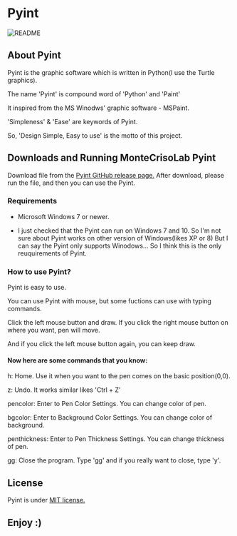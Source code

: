 # Pyint

![README](https://user-images.githubusercontent.com/87603390/128011063-5d0be55c-f51d-419d-9779-92bae29c58e4.PNG)


## About Pyint

Pyint is the graphic software which is written in Python(I use the Turtle graphics).

The name 'Pyint' is compound word of 'Python' and 'Paint'

It inspired from the MS Winodws' graphic software - MSPaint.

'Simpleness' & 'Ease' are keywords of Pyint.

So, 'Design Simple, Easy to use' is the motto of this project.

## Downloads and Running MonteCrisoLab Pyint

Download file from the [Pyint GitHub release page.](https://github.com/Johndoe0153/Pyint/releases)
After download, please run the file, and then you can use the Pyint.

### Requirements

- Microsoft Windows 7 or newer.
 
 - I just checked that the Pyint can run on Windows 7 and 10. So I'm not sure about Pyint works on other version of Windows(likes XP or 8)
  But I can say the Pyint only supports Winodows... So I think this is the only reuquirements of Pyint.

### How to use Pyint?

Pyint is easy to use.

You can use Pyint with mouse, but some fuctions can use with typing commands.

Click the left mouse button and draw. If you click the right mouse button on where you want, pen will move.

And if you click the left mouse button again, you can keep draw.

#### Now here are some commands that you know:

h: Home. Use it when you want to the pen comes on the basic position(0,0).

z: Undo. It works similar likes 'Ctrl + Z'

pencolor: Enter to Pen Color Settings. You can change color of pen.

bgcolor: Enter to Background Color Settings. You can change color of background.

penthickness: Enter to Pen Thickness Settings. You can change thickness of pen.

gg: Close the program. Type 'gg' and if you really want to close, type 'y'.

## License

Pyint is under [MIT license.](https://github.com/Johndoe0153/Pyint/blob/master/LICENSE.md)

## Enjoy :)
